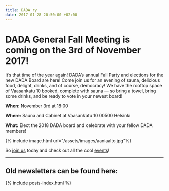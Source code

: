 ```yaml
---
title: DADA ry
date: 2017-01-28 20:50:00 +02:00
---
```

# DADA General Fall Meeting is coming on the 3rd of November 2017!

It’s that time of the year again! DADA’s annual Fall Party and elections for the new DADA Board are here! Come join us for an evening of sauna, delicious food, delight, drinks, and of course, democracy! We have the rooftop space of Vaasankatu 10 booked, complete with sauna — so bring a towel, bring some drinks, and be ready to vote in your newest board!

**When:** November 3rd at 18:00

**Where:** Sauna and Cabinet at Vaasankatu 10 00500 Helsinki

**What:** Elect the 2018 DADA board and celebrate with your fellow DADA members!

{% include image.html url="/assets/images/aaniaalto.jpg"%}

So [join us](/join-dada.markdown) today and check out all the cool [events](/activities.markdown)!

---

## Old newsletters can be found here:

{% include posts-index.html %}
